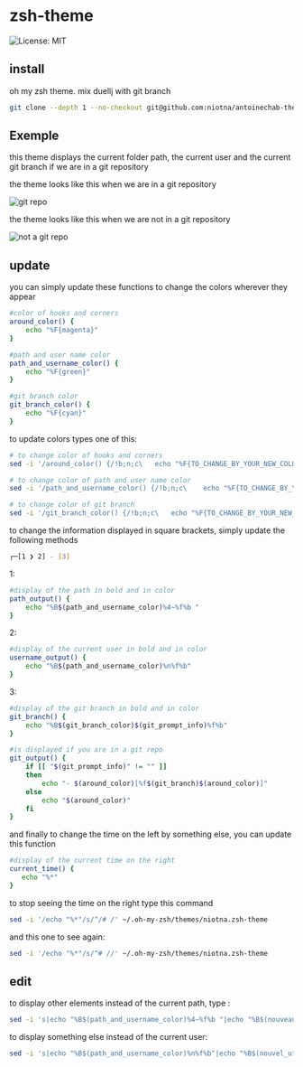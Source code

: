 # zsh-theme
![License: MIT](https://img.shields.io/badge/License-MIT-green.svg)

## install

oh my zsh theme. mix duellj with git branch

```BASH
git clone --depth 1 --no-checkout git@github.com:niotna/antoinechab-theme.git && mv antoinechab-theme/niotna.zsh-theme ~/.oh-my-zsh/themes/antoinechab-theme/ && rm -rf antoinechab-theme && sed -i 's/ZSH_THEME="[^\"]*"/ZSH_THEME="niotna"/' ~/.zshrc && source ~/.zshrc
```

## Exemple

this theme displays the current folder path, the current user and the current git branch if we are in a git repository

the theme looks like this when we are in a git repository

![git repo](https://github.com/antoinechab/zsh-theme/blob/main/images/them-with-git.png)

the theme looks like this when we are not in a git repository

![not a git repo](https://github.com/antoinechab/zsh-theme/blob/main/images/theme-without-git.png)

## update

you can simply update these functions to change the colors wherever they appear
```bash
#color of hooks and corners
around_color() {
	echo "%F{magenta}"
}

#path and user name color
path_and_username_color() {
	echo "%F{green}"
}

#git branch color
git_branch_color() {
	echo "%F{cyan}"
}
```

to update colors types one of this:

```bash
# to change color of hooks and corners
sed -i '/around_color() {/!b;n;c\	echo "%F{TO_CHANGE_BY_YOUR_NEW_COLOR}"' ~/.oh-my-zsh/themes/niotna.zsh-theme

# to change color of path and user name color
sed -i '/path_and_username_color() {/!b;n;c\	echo "%F{TO_CHANGE_BY_YOUR_NEW_COLOR}"' ~/.oh-my-zsh/themes/niotna.zsh-theme

# to change color of git branch
sed -i '/git_branch_color() {/!b;n;c\	echo "%F{TO_CHANGE_BY_YOUR_NEW_COLOR}"' ~/.oh-my-zsh/themes/niotna.zsh-theme
```

to change the information displayed in square brackets, simply update the following methods
```bash
┌─[1 ❯ 2] - [3]
```

1:
```bash
#display of the path in bold and in color
path_output() {
	echo "%B$(path_and_username_color)%4~%f%b "
}
```

2:
```bash
#display of the current user in bold and in color
username_output() {
	echo "%B$(path_and_username_color)%n%f%b"
}
```
3:
```bash
#display of the git branch in bold and in color
git_branch() {
	echo "%B$(git_branch_color)$(git_prompt_info)%f%b"
}

#is displayed if you are in a git repo
git_output() {
	if [[ "$(git_prompt_info)" != "" ]]
	then
		echo "- $(around_color)[%f$(git_branch)$(around_color)]"
	else
		echo "$(around_color)"
	fi
}
```

and finally to change the time on the left by something else, you can update this function

```bash
#display of the current time on the right
current_time() {
   echo "%*"
}
```

to stop seeing the time on the right type this command 

```bash
sed -i '/echo "%*"/s/^/# /' ~/.oh-my-zsh/themes/niotna.zsh-theme
```
and this one to see again:

```bash
sed -i '/echo "%*"/s/^# //' ~/.oh-my-zsh/themes/niotna.zsh-theme
```
## edit

to display other elements instead of the current path, type :

```bash
sed -i 's|echo "%B$(path_and_username_color)%4~%f%b "|echo "%B$(nouveau_chemin)%4~%f%b "|' ~/.oh-my-zsh/themes/niotna.zsh-theme
```

to display something else instead of the current user:

```bash
sed -i 's|echo "%B$(path_and_username_color)%n%f%b"|echo "%B$(nouvel_utilisateur)%n%f%b"|' ~/.oh-my-zsh/themes/niotna.zsh-theme
```
